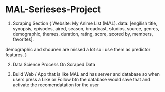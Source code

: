 # MAL-Serieses-Project

1) Scraping Section {
Website: My Anime List (MAL).
data: [engilish title, synopsis, episodes, aired, season, broadcast, studios, source, genres, demographic, themes, duration, rating, score, scored by, members, favorites].

demographic and shounen are missed a lot so i use them as predictor features.
}

2) Data Science Process On Scraped Data
  
3) Build Web / App that is like MAL and has server and database so when users press a Like or Follow btn the database would save that and activate the recomendatation for the user
